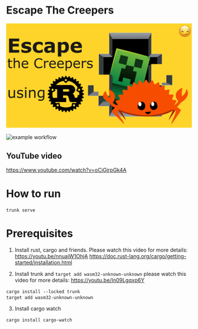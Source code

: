 # Escape The Creepers
<p align="center">
  <img src="thumbnail/disegno2.png" width="800"/>
</p>

![example workflow](https://github.com/security-union/escape-the-creepers-with-rust/actions/workflows/quicstart.yml/badge.svg)


## YouTube video
https://www.youtube.com/watch?v=oCiGjrpGk4A

# How to run
```
trunk serve
```

# Prerequisites

1. Install rust, cargo and friends. Please watch this video for more details: https://youtu.be/nnuaiW1OhjA
https://doc.rust-lang.org/cargo/getting-started/installation.html

2. Install trunk and `target add wasm32-unknown-unknown` please watch this video for more details: https://youtu.be/In09Lgqxp6Y
```
cargo install --locked trunk
target add wasm32-unknown-unknown
```

3. Install cargo watch 
```
cargo install cargo-watch
```
